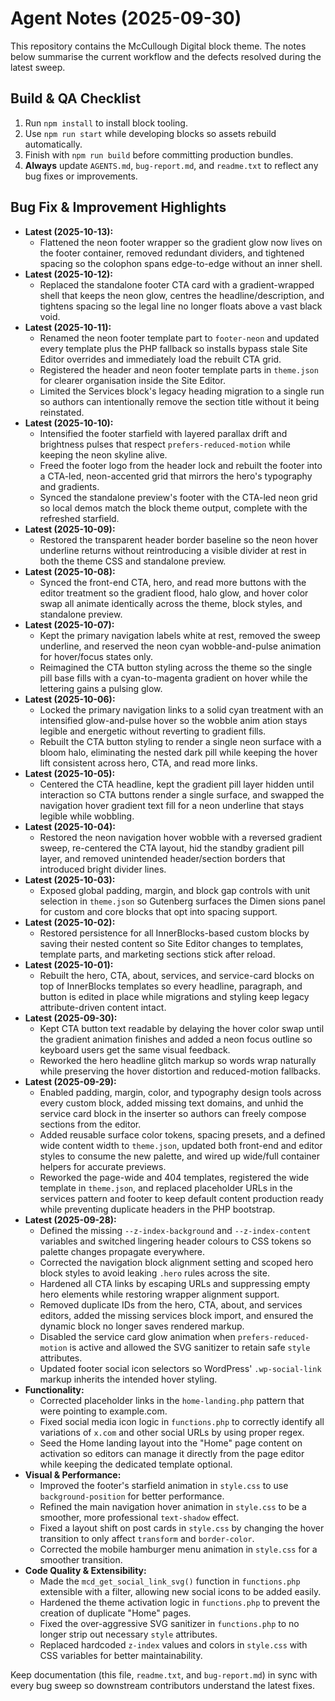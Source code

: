 # Agent Notes (2025-09-30)

This repository contains the McCullough Digital block theme. The notes below summarise the current workflow and the defects resolved during the latest sweep.

## Build & QA Checklist
1. Run `npm install` to install block tooling.
2. Use `npm run start` while developing blocks so assets rebuild automatically.
3. Finish with `npm run build` before committing production bundles.
4. **Always** update `AGENTS.md`, `bug-report.md`, and `readme.txt` to reflect any bug fixes or improvements.

## Bug Fix & Improvement Highlights
- **Latest (2025-10-13):**
    - Flattened the neon footer wrapper so the gradient glow now lives on the footer container, removed redundant dividers, and tightened spacing so the colophon spans edge-to-edge without an inner shell.
- **Latest (2025-10-12):**
    - Replaced the standalone footer CTA card with a gradient-wrapped shell that keeps the neon glow, centres the headline/description, and tightens spacing so the legal line no longer floats above a vast black void.
- **Latest (2025-10-11):**
    - Renamed the neon footer template part to `footer-neon` and updated every template plus the PHP fallback so installs bypass stale Site Editor overrides and immediately load the rebuilt CTA grid.
    - Registered the header and neon footer template parts in `theme.json` for clearer organisation inside the Site Editor.
    - Limited the Services block's legacy heading migration to a single run so authors can intentionally remove the section title without it being reinstated.
- **Latest (2025-10-10):**
    - Intensified the footer starfield with layered parallax drift and brightness pulses that respect `prefers-reduced-motion` while keeping the neon skyline alive.
    - Freed the footer logo from the header lock and rebuilt the footer into a CTA-led, neon-accented grid that mirrors the hero's typography and gradients.
    - Synced the standalone preview's footer with the CTA-led neon grid so local demos match the block theme output, complete with the refreshed starfield.
- **Latest (2025-10-09):**
    - Restored the transparent header border baseline so the neon hover underline returns without reintroducing a visible divider at rest in both the theme CSS and standalone preview.
- **Latest (2025-10-08):**
    - Synced the front-end CTA, hero, and read more buttons with the editor treatment so the gradient flood, halo glow, and hover color swap all animate identically across the theme, block styles, and standalone preview.
- **Latest (2025-10-07):**
    - Kept the primary navigation labels white at rest, removed the sweep underline, and reserved the neon cyan wobble-and-pulse animation for hover/focus states only.
    - Reimagined the CTA button styling across the theme so the single pill base fills with a cyan-to-magenta gradient on hover while the lettering gains a pulsing glow.
- **Latest (2025-10-06):**
    - Locked the primary navigation links to a solid cyan treatment with an intensified glow-and-pulse hover so the wobble anim
      ation stays legible and energetic without reverting to gradient fills.
    - Rebuilt the CTA button styling to render a single neon surface with a bloom halo, eliminating the nested dark pill while
      keeping the hover lift consistent across hero, CTA, and read more links.
- **Latest (2025-10-05):**
    - Centered the CTA headline, kept the gradient pill layer hidden until interaction so CTA buttons render a single surface, and swapped the navigation hover gradient text fill for a neon underline that stays legible while wobbling.
- **Latest (2025-10-04):**
    - Restored the neon navigation hover wobble with a reversed gradient sweep, re-centered the CTA layout, hid the standby gradient pill layer, and removed unintended header/section borders that introduced bright divider lines.
- **Latest (2025-10-03):**
    - Exposed global padding, margin, and block gap controls with unit selection in `theme.json` so Gutenberg surfaces the Dimen
      sions panel for custom and core blocks that opt into spacing support.
- **Latest (2025-10-02):**
    - Restored persistence for all InnerBlocks-based custom blocks by saving their nested content so Site Editor changes to templates, template parts, and marketing sections stick after reload.
- **Latest (2025-10-01):**
    - Rebuilt the hero, CTA, about, services, and service-card blocks on top of InnerBlocks templates so every headline, paragraph, and button is edited in place while migrations and styling keep legacy attribute-driven content intact.
- **Latest (2025-09-30):**
    - Kept CTA button text readable by delaying the hover color swap until the gradient animation finishes and added a neon focus outline so keyboard users get the same visual feedback.
    - Reworked the hero headline glitch markup so words wrap naturally while preserving the hover distortion and reduced-motion fallbacks.
- **Latest (2025-09-29):**
    - Enabled padding, margin, color, and typography design tools across every custom block, added missing text domains, and unhid the service card block in the inserter so authors can freely compose sections from the editor.
    - Added reusable surface color tokens, spacing presets, and a defined wide content width to `theme.json`, updated both front-end and editor styles to consume the new palette, and wired up wide/full container helpers for accurate previews.
    - Reworked the page-wide and 404 templates, registered the wide template in `theme.json`, and replaced placeholder URLs in the services pattern and footer to keep default content production ready while preventing duplicate headers in the PHP bootstrap.
- **Latest (2025-09-28):**
    - Defined the missing `--z-index-background` and `--z-index-content` variables and switched lingering header colours to CSS tokens so palette changes propagate everywhere.
    - Corrected the navigation block alignment setting and scoped hero block styles to avoid leaking `.hero` rules across the site.
    - Hardened all CTA links by escaping URLs and suppressing empty hero elements while restoring wrapper alignment support.
    - Removed duplicate IDs from the hero, CTA, about, and services editors, added the missing services block import, and ensured the dynamic block no longer saves rendered markup.
    - Disabled the service card glow animation when `prefers-reduced-motion` is active and allowed the SVG sanitizer to retain safe `style` attributes.
    - Updated footer social icon selectors so WordPress' `.wp-social-link` markup inherits the intended hover styling.
- **Functionality:**
    - Corrected placeholder links in the `home-landing.php` pattern that were pointing to example.com.
    - Fixed social media icon logic in `functions.php` to correctly identify all variations of `x.com` and other social URLs by using proper regex.
    - Seed the Home landing layout into the "Home" page content on activation so editors can manage it directly from the page editor while keeping the dedicated template optional.
- **Visual & Performance:**
    - Improved the footer's starfield animation in `style.css` to use `background-position` for better performance.
    - Refined the main navigation hover animation in `style.css` to be a smoother, more professional `text-shadow` effect.
    - Fixed a layout shift on post cards in `style.css` by changing the hover transition to only affect `transform` and `border-color`.
    - Corrected the mobile hamburger menu animation in `style.css` for a smoother transition.
- **Code Quality & Extensibility:**
    - Made the `mcd_get_social_link_svg()` function in `functions.php` extensible with a filter, allowing new social icons to be added easily.
    - Hardened the theme activation logic in `functions.php` to prevent the creation of duplicate "Home" pages.
    - Fixed the over-aggressive SVG sanitizer in `functions.php` to no longer strip out necessary `style` attributes.
    - Replaced hardcoded `z-index` values and colors in `style.css` with CSS variables for better maintainability.

Keep documentation (this file, `readme.txt`, and `bug-report.md`) in sync with every bug sweep so downstream contributors understand the latest fixes.
